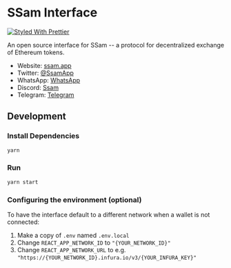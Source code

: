# SSam Interface

[![Styled With Prettier](https://img.shields.io/badge/code_style-prettier-ff69b4.svg)](https://prettier.io/)

An open source interface for SSam -- a protocol for decentralized exchange of Ethereum tokens.

- Website: [ssam.app](https://www.ssam.app/)
- Twitter: [@SsamApp](https://twitter.com/SsamApp)
- WhatsApp: [WhatsApp](https://chat.whatsapp.com/DFYXTx1ldRTKMeSp7sg3EF)
- Discord: [Ssam](https://discord.com/JdA5PVrpUR)
- Telegram: [Telegram](https://t.me/SSAMDefiApp)


## Development

### Install Dependencies

```bash
yarn
```

### Run

```bash
yarn start
```

### Configuring the environment (optional)

To have the interface default to a different network when a wallet is not connected:

1. Make a copy of `.env` named `.env.local`
2. Change `REACT_APP_NETWORK_ID` to `"{YOUR_NETWORK_ID}"`
3. Change `REACT_APP_NETWORK_URL` to e.g. `"https://{YOUR_NETWORK_ID}.infura.io/v3/{YOUR_INFURA_KEY}"` 
